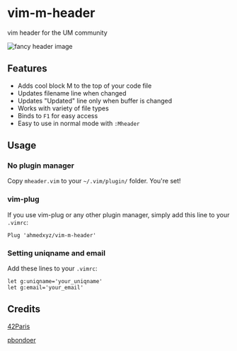 # vim-m-header
vim header for the UM community

![fancy header image](https://i.imgur.com/z4bjiyv.png)

## Features
* Adds cool block M to the top of your code file
* Updates filename line when changed
* Updates "Updated" line only when buffer is changed
* Works with variety of file types
* Binds to `F1` for easy access
* Easy to use in normal mode with `:Mheader`

## Usage 

### No plugin manager
Copy `mheader.vim` to your `~/.vim/plugin/` folder. You're set!

### vim-plug
If you use vim-plug or any other plugin manager, simply add this line to your
`.vimrc`:

```vim
Plug 'ahmedxyz/vim-m-header'
```

### Setting uniqname and email
Add these lines to your `.vimrc`:

```vim
let g:uniqname='your_uniqname'
let g:email='your_email'
```

## Credits
[42Paris](https://github.com/42Paris/42header)

[pbondoer](https://github.com/pbondoer/vim-42header)
